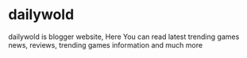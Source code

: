 # dailywold
dailywold is blogger website, Here You can read latest trending games news, reviews, trending games information and  much more
